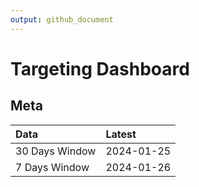 ```yaml
---
output: github_document
---
```


# Targeting Dashboard



## Meta


|Data           |Latest     |
|:--------------|:----------|
|30 Days Window |2024-01-25 |
|7 Days Window  |2024-01-26 |
